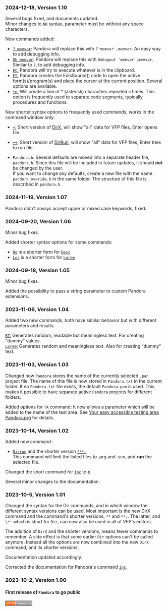 ### 2024-12-18, Version 1.10

Several bugs fixed, and documents updated.  
Minor changes to [`NO`](documents/panno.md) syntax, parameter must be without any space characters.

New commands added: 
* [`? memvar`](documents/pandb.md): Pandora will replace this with `?'memvar',memvar`. An easy way to add debugging info.
* [`Db memvar`](documents/pandb.md): Pandora will replace this with `Debugout 'memvar',memvar`. Similar to `?`, to add debugging info.     
* [ `EC`:](documents/panec.md) Pandora will try to execute whatever is in the clipboard.  
* [ `ES`:](documents/panes.md) Pandora creates the EdisSource() code to open the active form(s)/program(s) and place the cursor at the current position. Several options are available.
* [`*n`:](documents/pancomm.md) Will create a line of * (asterisk) characters repeated `n` times. This option is frequently used to separate code segments, typically procedures and functions.

New shorter syntax options to frequently used commands, works in the command window only:
* [`+`:](documents/pandir.md#dirc) Short version of [DirX](documents/pandir.md#dirc), will show "all" data for VFP files, Enter opens file.
* [`++`](documents/pandir.md#dirx): Short version of [DirRun](documents/pandir.md#dirx), will show "all" data for VFP files, Enter tries to run file. 

* `Pandora.h`: Several defaults are moved into a separate header file, `pandora.h`. Since this file will be included in future updates, it should ***not*** be changed by the user.  
If you want to change any defaults, create a new file with the name `pandora_overide.h` in the same folder. The structure of this file is described in `pandora.h`.

### 2024-11-19, Version 1.07

Pandora didn't always accept upper or mixed case keywords, fixed.


### 2024-09-20, Version 1.06

Minor bug fixes.  

Added shorter syntax options for some commands:  
* [`De`](documents/pandesc.md) is a shorter form for [`Desc`](documents/pandesc.md)
* [`Lor`](documents/panrt.md) is a shorter form for [`Lorem`](documents/panrt.md)

### 2024-09-18, Version 1.05

Minor bug fixes.  

Added the possibility to pass a string parameter to custom Pandora extensions. 

### 2023-11-06, Version 1.04

Added two new commands, both have similar behavior but with different parameters and results.

[`RT`:](documents/panrt.md) Generates random, readable but meaningless text. For creating "dummy" values.  
[`Lorem`:](documents/panrt.md) Generates random and meaningless text. Also for creating "dummy" text.

### 2023-11-03, Version 1.03

Changed how `Pandora` stores the name of the currently selected `.pan` project file. The name of this file is now stored in `Pandora.txt` in the current folder. If no `Pandora.txt` file exists, the default `Pandora.pan` is used. This makes it possible to have separate active `Pandora` projects for different folders.

Added options for `TA` command: It now allows a parameter which will be added to the name of the test area. See [Your easy accessible testing area Pandora.prg](documents/panta.md) for details.

### 2023-10-14, Version 1.02 ###

Added new command :
* [`Dirrun`](documents/pandir.md#dirx) and the shorter version [`***:`](documents/pandir.md#dirx)  
This command will limit the listed files to .prg and .scx, and **run** the selected file.  

Changed the short command for [`Inc`](documents/paninc.md) to [`#`](documents/paninc.md).

Several minor changes to the documentation.

### 2023-10-5, Version 1.01 ###

Changed the syntax for the Dir commands, and in which window the different syntax versions can be used.
Most important is the new DirX command and the command's shorter versions,
`**` and `**:`. The latter, and `\*:` which is short for `Dir`,  can now also be used in all of VFP's editors.  

The addition of `DirX` and the shorter versions, means fewer commands to remember. A side effect is that some earlier `Dir` options can't be called anymore. Instead all the options are now combined into the new `DirX` command, and its shorter versions.

Documentation updated accordingly.

Corrected the documentation for Pandora's command [`Ins`](documents/panins.md).

### 2023-10-2, Version 1.00 ###

#### First release of `Pandora` to go public

![Picture](./documents/Images/vfpxpoweredby_alternative.gif)
